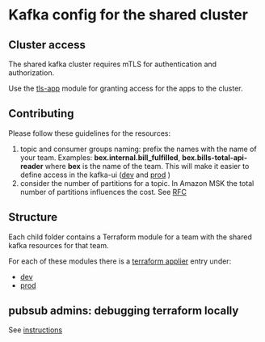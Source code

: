 # Kafka config for the shared cluster

## Cluster access
The shared kafka cluster requires mTLS for authentication and authorization.

Use the [tls-app](../../modules/tls-app) module for granting access for the apps to the cluster.

## Contributing

Please follow these guidelines for the resources:
1. topic and consumer groups naming: prefix the names with the name of your team. Examples: **bex.internal.bill_fulfilled**, **bex.bills-total-api-reader** where **bex** is the name of the team.
   This will make it easier to define access in the kafka-ui ([dev](https://kafka-ui.dev.merit.uw.systems/) and [prod](https://kafka-ui.prod.merit.uw.systems/) )
2. consider the number of partitions for a topic. In Amazon MSK the total number of partitions influences the cost. See [RFC](https://wiki.uw.systems/posts/amazon-msk-managed-kafka-9kjst9t5#h97za-msk)

## Structure
Each child folder contains a Terraform module for a team with the shared kafka resources for that team.

For each of these modules there is a [terraform applier](https://github.com/utilitywarehouse/terraform-applier) entry under:
- [dev](https://github.com/utilitywarehouse/kubernetes-manifests/tree/master/dev-aws/pubsub/kafka)
- [prod](https://github.com/utilitywarehouse/kubernetes-manifests/tree/master/prod-aws/pubsub/kafka)

## pubsub admins: debugging terraform locally

See [instructions](TERRAFORM_LOCALLY.md)
